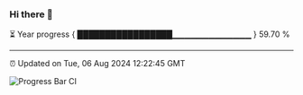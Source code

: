 ### Hi there 👋

⏳ Year progress { █████████████████▁▁▁▁▁▁▁▁▁▁▁▁▁ } 59.70 %

---

⏰ Updated on Tue, 06 Aug 2024 12:22:45 GMT

![Progress Bar CI](https://github.com/liununu/liununu/workflows/Progress%20Bar%20CI/badge.svg)
